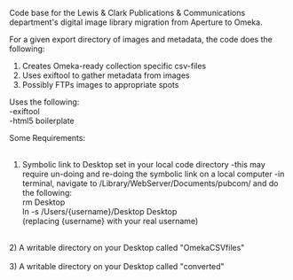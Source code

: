 Code base for the Lewis & Clark Publications & Communications department's digital image library migration from Aperture to Omeka.

For a given export directory of images and metadata, the code does the following:

1) Creates Omeka-ready collection specific csv-files<br/>
2) Uses exiftool to gather metadata from images<br/>
3) Possibly FTPs images to appropriate spots<br/>


Uses the following:<br/>
-exiftool<br/>
-html5 boilerplate<br/>


Some Requirements:<br/><br/>
1) Symbolic link to Desktop set in your local code directory
-this may require un-doing and re-doing the symbolic link on a local computer
-in terminal, navigate to /Library/WebServer/Documents/pubcom/ and do the following:<br/>
rm Desktop<br/>
ln -s /Users/{username}/Desktop Desktop<br/>
(replacing {username} with your real username)<br/>
<br/>
2) A writable directory on your Desktop called "OmekaCSVfiles"<br/>
<br/>
3) A writable directory on your Desktop called "converted"<br/>
